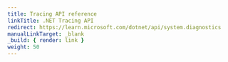 ```yaml
---
title: Tracing API reference
linkTitle: .NET Tracing API
redirect: https://learn.microsoft.com/dotnet/api/system.diagnostics
manualLinkTarget: _blank
_build: { render: link }
weight: 50
---
```

